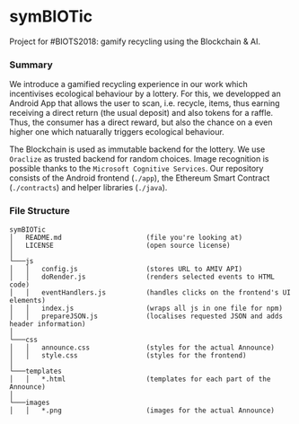 # symBIOTic
Project for #BIOTS2018: gamify recycling using the Blockchain & AI.


### Summary
We introduce a gamified recycling experience in our work which incentivises ecological behaviour by a lottery.
For this, we developped an Android App that allows the user to scan, i.e. recycle, items, thus earning receiving a direct return (the usual deposit) and also tokens for a raffle.
Thus, the consumer has a direct reward, but also the chance on a even higher one which natuarally triggers ecological behaviour.

The Blockchain is used as immutable backend for the lottery.
We use `Oraclize` as trusted backend for random choices.
Image recognition is possible thanks to the `Microsoft Cognitive Services`.
Our repository consists of the Android frontend (`./app`), the Ethereum Smart Contract (`./contracts`) and helper libraries (`./java`).


### File Structure
```
symBIOTic
│   README.md                     (file you're looking at)
│   LICENSE                       (open source license)
│
└───js
│   │   config.js                 (stores URL to AMIV API)
│   │   doRender.js               (renders selected events to HTML code)
│   │   eventHandlers.js          (handles clicks on the frontend's UI elements)
│   │   index.js                  (wraps all js in one file for npm)
│   │   prepareJSON.js            (localises requested JSON and adds header information)
│   
└───css
│   │   announce.css              (styles for the actual Announce)
│   │   style.css                 (styles for the frontend)
│   
└───templates
│   │   *.html                    (templates for each part of the Announce)
│   
└───images
│   │   *.png                     (images for the actual Announce)
```

